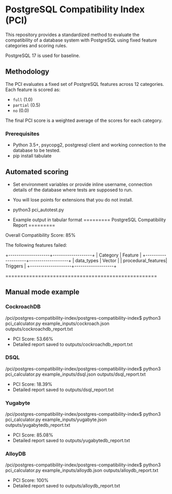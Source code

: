 # PostgreSQL Compatibility Index (PCI)

This repository provides a standardized method to evaluate the compatibility of a database system with PostgreSQL using fixed feature categories and scoring rules.

PostgreSQL 17 is used for baseline.

## Methodology

The PCI evaluates a fixed set of PostgreSQL features across 12 categories. Each feature is scored as:
- `full` (1.0)
- `partial` (0.5)
- `no` (0.0)

The final PCI score is a weighted average of the scores for each category.


### Prerequisites
- Python 3.5+, psycopg2, postgresql client and working connection to the database to be tested. 
- pip install tabulate

## Automated scoring
- Set environment variables or provide inline username, connection details of the database where tests are supposed to run.
- You will lose points for extensions that you do not install. 
- python3 pci_autotest.py

- Example output in tabular format 
========= PostgreSQL Compatibility Report =========

Overall Compatibility Score: 85%

The following features failed:

+--------------------+-------------------+
| Category           | Feature           |
+--------------------+-------------------+
| data_types         | Vector            |
| procedural_features| Triggers          |
+--------------------+-------------------+

===================================================


## Manual mode example

### CockroachDB
/pci/postgres-compatibility-index/postgres-compatibility-index$ python3 pci_calculator.py example_inputs/cockroach.json outputs/cockroachdb_report.txt
- PCI Score: 53.66%
- Detailed report saved to outputs/cockroachdb_report.txt

### DSQL
/pci/postgres-compatibility-index/postgres-compatibility-index$ python3 pci_calculator.py example_inputs/dsql.json outputs/dsql_report.txt
- PCI Score: 18.39%
- Detailed report saved to outputs/dsql_report.txt

### Yugabyte
/pci/postgres-compatibility-index/postgres-compatibility-index$ python3 pci_calculator.py example_inputs/yugabyte.json outputs/yugabytedb_report.txt
- PCI Score: 85.08%
- Detailed report saved to outputs/yugabytedb_report.txt

### AlloyDB
/pci/postgres-compatibility-index/postgres-compatibility-index$ python3 pci_calculator.py example_inputs/alloydb.json outputs/alloydb_report.txt
- PCI Score: 100%
- Detailed report saved to outputs/alloydb_report.txt
